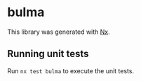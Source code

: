 # bulma

This library was generated with [Nx](https://nx.dev).

## Running unit tests

Run `nx test bulma` to execute the unit tests.
